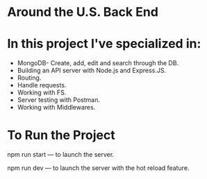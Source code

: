 # Around the U.S. Back End  

# In this project I've specialized in:

- MongoDB- Create, add, edit and search through the DB.
- Building an API server with Node.js and Express.JS.
- Routing.
- Handle requests.
- Working with FS.
- Server testing with Postman.
- Working with Middlewares.

# To Run the Project
npm run start — to launch the server.

npm run dev — to launch the server with the hot reload feature.



